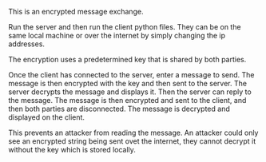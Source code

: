 This is an encrypted message exchange. 

Run the server and then run the client python files. They can be on the same local machine or over the internet by simply changing the ip addresses.

The encryption uses a predetermined key that is shared by both parties.

Once the client has connected to the server, enter a message to send. The message is then encrypted with the key and then sent to the server. The server decrypts the message and displays it. Then the server can reply to the message. The message is then encrypted and sent to the client, and then both parties are disconnected. The message is decrypted and displayed on the client.

This prevents an attacker from reading the message. An attacker could only see an encrypted string being sent ovet the internet, they cannot decrypt it without the key which is stored locally.
